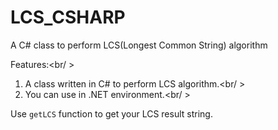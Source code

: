 LCS_CSHARP
==========

A C# class to perform LCS(Longest Common String) algorithm

Features:<br/ >
1. A class written in C# to perform LCS algorithm.<br/ >
2. You can use in .NET environment.<br/ >

Use `getLCS` function to get your LCS result string.
